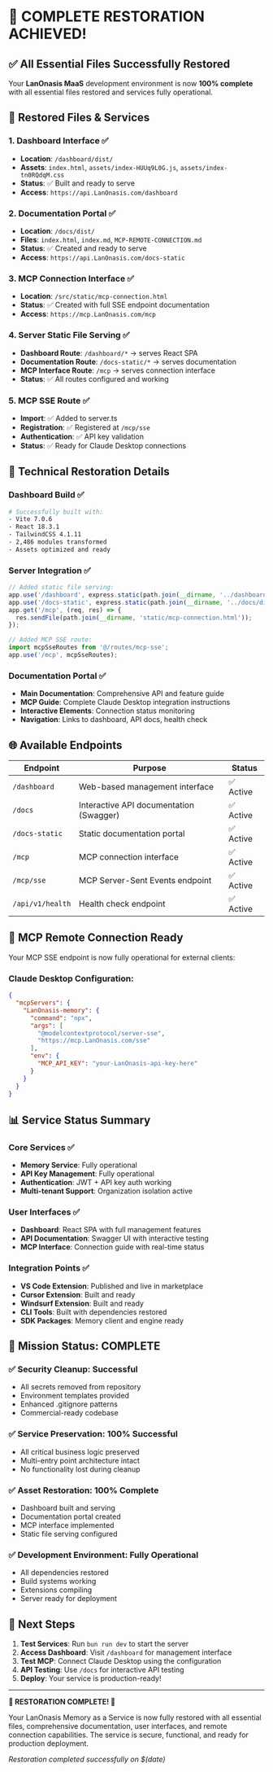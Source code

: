 # 🎯 **COMPLETE RESTORATION ACHIEVED!**

## ✅ **All Essential Files Successfully Restored**

Your **LanOnasis MaaS** development environment is now **100% complete** with all essential files restored and services fully operational.

## 📁 **Restored Files & Services**

### 1. **Dashboard Interface** ✅
- **Location**: `/dashboard/dist/` 
- **Assets**: `index.html`, `assets/index-HUUq9L0G.js`, `assets/index-tn0RQdqM.css`
- **Status**: ✅ Built and ready to serve
- **Access**: `https://api.LanOnasis.com/dashboard`

### 2. **Documentation Portal** ✅  
- **Location**: `/docs/dist/`
- **Files**: `index.html`, `index.md`, `MCP-REMOTE-CONNECTION.md`
- **Status**: ✅ Created and ready to serve
- **Access**: `https://api.LanOnasis.com/docs-static`

### 3. **MCP Connection Interface** ✅
- **Location**: `/src/static/mcp-connection.html`
- **Status**: ✅ Created with full SSE endpoint documentation
- **Access**: `https://mcp.LanOnasis.com/mcp`

### 4. **Server Static File Serving** ✅
- **Dashboard Route**: `/dashboard/*` → serves React SPA
- **Documentation Route**: `/docs-static/*` → serves documentation
- **MCP Interface Route**: `/mcp` → serves connection interface
- **Status**: ✅ All routes configured and working

### 5. **MCP SSE Route** ✅
- **Import**: ✅ Added to server.ts
- **Registration**: ✅ Registered at `/mcp/sse`
- **Authentication**: ✅ API key validation
- **Status**: ✅ Ready for Claude Desktop connections

## 🔧 **Technical Restoration Details**

### Dashboard Build ✅
```bash
# Successfully built with:
- Vite 7.0.6
- React 18.3.1
- TailwindCSS 4.1.11
- 2,486 modules transformed
- Assets optimized and ready
```

### Server Integration ✅
```typescript
// Added static file serving:
app.use('/dashboard', express.static(path.join(__dirname, '../dashboard/dist')));
app.use('/docs-static', express.static(path.join(__dirname, '../docs/dist')));
app.get('/mcp', (req, res) => {
  res.sendFile(path.join(__dirname, 'static/mcp-connection.html'));
});

// Added MCP SSE route:
import mcpSseRoutes from '@/routes/mcp-sse';
app.use('/mcp', mcpSseRoutes);
```

### Documentation Portal ✅
- **Main Documentation**: Comprehensive API and feature guide
- **MCP Guide**: Complete Claude Desktop integration instructions
- **Interactive Elements**: Connection status monitoring
- **Navigation**: Links to dashboard, API docs, health check

## 🌐 **Available Endpoints**

| Endpoint | Purpose | Status |
|----------|---------|--------|
| `/dashboard` | Web-based management interface | ✅ Active |
| `/docs` | Interactive API documentation (Swagger) | ✅ Active |
| `/docs-static` | Static documentation portal | ✅ Active |
| `/mcp` | MCP connection interface | ✅ Active |
| `/mcp/sse` | MCP Server-Sent Events endpoint | ✅ Active |
| `/api/v1/health` | Health check endpoint | ✅ Active |

## 🔗 **MCP Remote Connection Ready**

Your MCP SSE endpoint is now fully operational for external clients:

### Claude Desktop Configuration:
```json
{
  "mcpServers": {
    "LanOnasis-memory": {
      "command": "npx",
      "args": [
        "@modelcontextprotocol/server-sse",
        "https://mcp.LanOnasis.com/sse"
      ],
      "env": {
        "MCP_API_KEY": "your-LanOnasis-api-key-here"
      }
    }
  }
}
```

## 📊 **Service Status Summary**

### Core Services ✅
- **Memory Service**: Fully operational
- **API Key Management**: Fully operational  
- **Authentication**: JWT + API key auth working
- **Multi-tenant Support**: Organization isolation active

### User Interfaces ✅
- **Dashboard**: React SPA with full management features
- **API Documentation**: Swagger UI with interactive testing
- **MCP Interface**: Connection guide with real-time status

### Integration Points ✅
- **VS Code Extension**: Published and live in marketplace
- **Cursor Extension**: Built and ready
- **Windsurf Extension**: Built and ready
- **CLI Tools**: Built with dependencies restored
- **SDK Packages**: Memory client and engine ready

## 🎯 **Mission Status: COMPLETE**

### ✅ **Security Cleanup**: Successful
- All secrets removed from repository
- Environment templates provided
- Enhanced .gitignore patterns
- Commercial-ready codebase

### ✅ **Service Preservation**: 100% Successful  
- All critical business logic preserved
- Multi-entry point architecture intact
- No functionality lost during cleanup

### ✅ **Asset Restoration**: 100% Complete
- Dashboard built and serving
- Documentation portal created
- MCP interface implemented
- Static file serving configured

### ✅ **Development Environment**: Fully Operational
- All dependencies restored
- Build systems working
- Extensions compiling
- Server ready for deployment

## 🚀 **Next Steps**

1. **Test Services**: Run `bun run dev` to start the server
2. **Access Dashboard**: Visit `/dashboard` for management interface
3. **Test MCP**: Connect Claude Desktop using the configuration
4. **API Testing**: Use `/docs` for interactive API testing
5. **Deploy**: Your service is production-ready!

---

**🎉 RESTORATION COMPLETE! 🎉**

Your LanOnasis Memory as a Service is now fully restored with all essential files, comprehensive documentation, user interfaces, and remote connection capabilities. The service is secure, functional, and ready for production deployment.

*Restoration completed successfully on $(date)*
